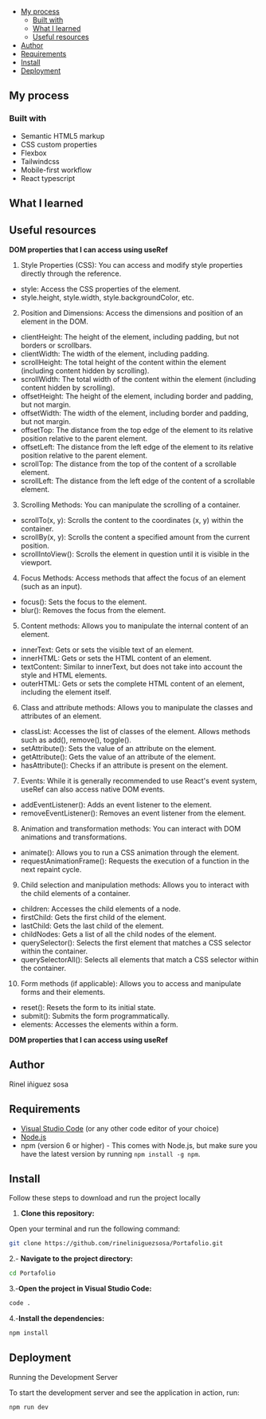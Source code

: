 - [My process](#my-process)
  - [Built with](#built-with)
  - [What I learned](#what-i-learned)
  - [Useful resources](#useful-resources)
- [Author](#author)
- [Requirements](#requirements)
- [Install](#install)
- [Deployment](#deployment)

## My process

### Built with

- Semantic HTML5 markup
- CSS custom properties
- Flexbox
- Tailwindcss
- Mobile-first workflow
- React typescript

## What I learned

## Useful resources
**DOM properties that I can access using useRef**

1. Style Properties (CSS): You can access and modify style properties directly through the reference.

- style: Access the CSS properties of the element.
- style.height, style.width, style.backgroundColor, etc.

2. Position and Dimensions: Access the dimensions and position of an element in the DOM.

- clientHeight: The height of the element, including padding, but not borders or scrollbars.
- clientWidth: The width of the element, including padding.
- scrollHeight: The total height of the content within the element (including content hidden by scrolling).
- scrollWidth: The total width of the content within the element (including content hidden by scrolling).
- offsetHeight: The height of the element, including border and padding, but not margin.
- offsetWidth: The width of the element, including border and padding, but not margin.
- offsetTop: The distance from the top edge of the element to its relative position relative to the parent element.
- offsetLeft: The distance from the left edge of the element to its relative position relative to the parent element.
- scrollTop: The distance from the top of the content of a scrollable element.
- scrollLeft: The distance from the left edge of the content of a scrollable element.

3. Scrolling Methods: You can manipulate the scrolling of a container.

- scrollTo(x, y): Scrolls the content to the coordinates (x, y) within the container.
- scrollBy(x, y): Scrolls the content a specified amount from the current position.
- scrollIntoView(): Scrolls the element in question until it is visible in the viewport.

4. Focus Methods: Access methods that affect the focus of an element (such as an input).

- focus(): Sets the focus to the element.
- blur(): Removes the focus from the element.

5. Content methods:
Allows you to manipulate the internal content of an element.

- innerText: Gets or sets the visible text of an element.
- innerHTML: Gets or sets the HTML content of an element.
- textContent: Similar to innerText, but does not take into account the style and HTML elements.
- outerHTML: Gets or sets the complete HTML content of an element, including the element itself.

6. Class and attribute methods:
Allows you to manipulate the classes and attributes of an element.

- classList: Accesses the list of classes of the element. Allows methods such as add(), remove(), toggle().
- setAttribute(): Sets the value of an attribute on the element.
- getAttribute(): Gets the value of an attribute of the element.
- hasAttribute(): Checks if an attribute is present on the element.

7. Events: While it is generally recommended to use React's event system, useRef can also access native DOM events.

- addEventListener(): Adds an event listener to the element.
- removeEventListener(): Removes an event listener from the element.

8. Animation and transformation methods:
You can interact with DOM animations and transformations.

- animate(): Allows you to run a CSS animation through the element.
- requestAnimationFrame(): Requests the execution of a function in the next repaint cycle.

9. Child selection and manipulation methods:
Allows you to interact with the child elements of a container.

- children: Accesses the child elements of a node.
- firstChild: Gets the first child of the element.
- lastChild: Gets the last child of the element.
- childNodes: Gets a list of all the child nodes of the element.
- querySelector(): Selects the first element that matches a CSS selector within the container.
- querySelectorAll(): Selects all elements that match a CSS selector within the container.

10. Form methods (if applicable):
Allows you to access and manipulate forms and their elements.

- reset(): Resets the form to its initial state.
- submit(): Submits the form programmatically.
- elements: Accesses the elements within a form.

**DOM properties that I can access using useRef**
## Author

Rinel iñiguez sosa

## Requirements 

- [Visual Studio Code](https://code.visualstudio.com/) (or any other code editor of your choice)
- [Node.js](https://nodejs.org/)
- npm (version 6 or higher) - This comes with Node.js, but make sure you have the latest version by running `npm install -g npm`.

## Install

Follow these steps to download and run the project locally

1. **Clone this repository:**

  Open your terminal and run the following command:

   ```bash
   git clone https://github.com/rineliniguezsosa/Portafolio.git
   ```

2.- **Navigate to the project directory:**

```bash
cd Portafolio
```

3.-**Open the project in Visual Studio Code:**

```bash
code .
```

4.-**Install the dependencies:**

```bash
npm install
````

## Deployment

Running the Development Server

To start the development server and see the application in action, run:

```bash
npm run dev
```